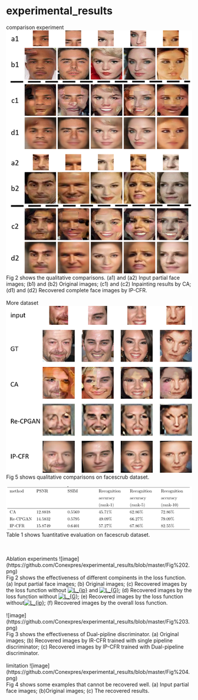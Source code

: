 # experimental_results
comparison experiment
![image](https://github.com/Conexpres/experimental_results/blob/master/Fig%201.png)
<br>
Fig 2 shows the qualitative comparisons.
(a1) and (a2) Input partial face images; (b1) and (b2) Original images; (c1) and (c2) Inpainting results by CA; (d1) and (d2) Recovered complete face images by IP-CFR.
<br>
<br>
More dataset 
![image](https://github.com/Conexpres/experimental_results/blob/master/Fig%205.png)
<br>
Fig 5 shows qualitative comparisons on facescrub dataset.
<br>
<br> 
![image](https://github.com/Conexpres/experimental_results/blob/master/table1.png)
<br>
Table 1 shows 1uantitative evaluation on facescrub dataset.

<br>
<br>
Ablation experiments 
![image](https://github.com/Conexpres/experimental_results/blob/master/Fig%202.png)
<br>
Fig 2 shows the effectiveness of different compinents in the loss function. 
(a) Input partial face images; (b) Original images; (c) Recovered images by the loss function without <a href="https://www.codecogs.com/eqnedit.php?latex=L_{ip}" target="_blank"><img src="https://latex.codecogs.com/gif.latex?L_{ip}" title="L_{ip}" /></a> and <a href="https://www.codecogs.com/eqnedit.php?latex=L_{G}" target="_blank"><img src="https://latex.codecogs.com/gif.latex?L_{G}" title="L_{G}" /></a>; (d) Recovered images by the loss function without <a href="https://www.codecogs.com/eqnedit.php?latex=L_{G}" target="_blank"><img src="https://latex.codecogs.com/gif.latex?L_{G}" title="L_{G}" /></a>; (e) Recovered images by the loss function without<a href="https://www.codecogs.com/eqnedit.php?latex=L_{ip}" target="_blank"><img src="https://latex.codecogs.com/gif.latex?L_{ip}" title="L_{ip}" /></a>; (f) Recovered images by the overall loss function.
<br>
<br>
![image](https://github.com/Conexpres/experimental_results/blob/master/Fig%203.png)
<br>
Fig 3 shows the effectiveness of Dual-pipline discriminator.
(a) Original images; (b) Recovered images by IR-CFR trained with single pipeline discriminator; (c) Recovered images by IP-CFR trained with Dual-pipeline discriminator.
<br>
<br>
limitation 
![image](https://github.com/Conexpres/experimental_results/blob/master/Fig%204.png)
<br>
Fig 4 shows some examples that cannot be recovered well.
(a) Input partial face images; (b)Original images; (c) The recovered results.
